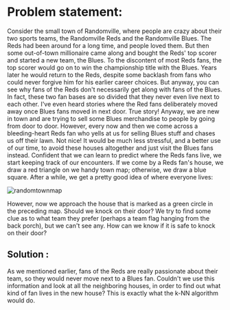 # Problem statement:
Consider the small town of Randomville, where people are crazy about their two sports
teams, the Randomville Reds and the Randomville Blues. The Reds had been around for a
long time, and people loved them. But then some out-of-town millionaire came along and
bought the Reds' top scorer and started a new team, the Blues. To the discontent of most
Reds fans, the top scorer would go on to win the championship title with the Blues. Years
later he would return to the Reds, despite some backlash from fans who could never forgive
him for his earlier career choices. But anyway, you can see why fans of the Reds don't
necessarily get along with fans of the Blues. In fact, these two fan bases are so divided that
they never even live next to each other. I've even heard stories where the Red fans
deliberately moved away once Blues fans moved in next door. True story!
Anyway, we are new in town and are trying to sell some Blues merchandise to people by
going from door to door. However, every now and then we come across a bleeding-heart
Reds fan who yells at us for selling Blues stuff and chases us off their lawn. Not nice! It
would be much less stressful, and a better use of our time, to avoid these houses altogether
and just visit the Blues fans instead.
Confident that we can learn to predict where the Reds fans live, we start keeping track of
our encounters. If we come by a Reds fan's house, we draw a red triangle on we handy
town map; otherwise, we draw a blue square. After a while, we get a pretty good idea of
where everyone lives:

![randomtownmap](https://user-images.githubusercontent.com/25251763/45686094-21555200-bb69-11e8-9376-11a798d9a2a7.png)

However, now we approach the house that is marked as a green circle in the preceding
map. Should we knock on their door? We try to find some clue as to what team they prefer
(perhaps a team flag hanging from the back porch), but we can't see any. How can we know
if it is safe to knock on their door?

## Solution :
As we mentioned earlier, fans of the Reds are really passionate about their team, so they
would never move next to a Blues fan. Couldn't we use this information and look at all the
neighboring houses, in order to find out what kind of fan lives in the new house?
This is exactly what the k-NN algorithm would do.
